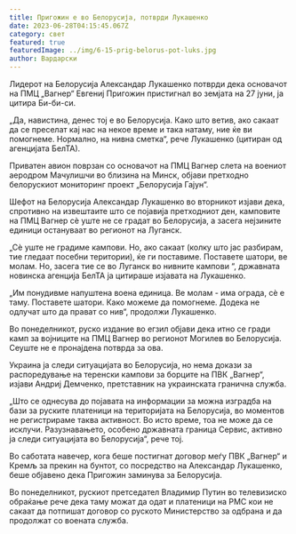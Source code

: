 ```yaml
---
title: Пригожин е во Белорусија, потврди Лукашенко
date: 2023-06-28T04:15:45.067Z
category: свет
featured: true
featuredImage: ../img/6-15-prig-belorus-pot-luks.jpg
author: Вардарски
---
```

Лидерот на Белорусија Александар Лукашенко потврди дека основачот на ПМЦ „Вагнер“ Евгениј Пригожин пристигнал во земјата на 27 јуни, ја цитира Би-би-си.

„Да, навистина, денес тој е во Белорусија. Како што ветив, ако сакаат да се преселат кај нас на некое време и така натаму, ние ќе ви помогнеме. Нормално, на нивна сметка“, рече Лукашенко (цитиран од агенцијата БелТА).

Приватен авион поврзан со основачот на ПМЦ Вагнер слета на воениот аеродром Мачулишчи во близина на Минск, објави претходно белорускиот мониторинг проект „Белорусија Гајун“.

Шефот на Белорусија Александар Лукашенко во вторникот изјави дека, спротивно на извештаите што се појавија претходниот ден, камповите на ПМЦ Вагнер сè уште не се градат во Белорусија, а засега нејзините единици остануваат во регионот на Луганск.

„Сè уште не градиме кампови. Но, ако сакаат (колку што јас разбирам, тие гледаат посебни територии), ќе ги поставиме. Поставете шатори, ве молам. Но, засега тие се во Луганск во нивните кампови “, државната новинска агенција БелТА ја цитираше изјавата на Лукашенко.

„Им понудивме напуштена воена единица. Ве молам - има ограда, сè е таму. Поставете шатори. Како можеме да помогнеме. Додека не одлучат што да прават со нив“, продолжи Лукашенко.

Во понеделникот, руско издание во егзил објави дека итно се гради камп за војниците на ПМЦ Вагнер во регионот Могилев во Белорусија. Сеуште не е пронајдена потврда за ова.

Украина ја следи ситуацијата во Белорусија, но нема докази за распоредување на теренски кампови за борците на ПВК „Вагнер“, изјави Андриј Демченко, претставник на украинската гранична служба.

„Што се однесува до појавата на информации за можна изградба на бази за руските платеници на територијата на Белорусија, во моментов не регистрираме таква активност. Во исто време, тоа не може да се исклучи. Разузнавањето, особено државната граница Сервис, активно ја следи ситуацијата во Белорусија“, рече тој.

Во саботата навечер, кога беше постигнат договор меѓу ПВК „Вагнер“ и Кремљ за прекин на бунтот, со посредство на Александар Лукашенко, беше објавено дека Пригожин заминува за Белорусија.

Во понеделникот, рускиот претседател Владимир Путин во телевизиско обраќање рече дека таму можат да одат и платеници на PMC кои не сакаат да потпишат договор со руското Министерство за одбрана и да продолжат со воената служба.